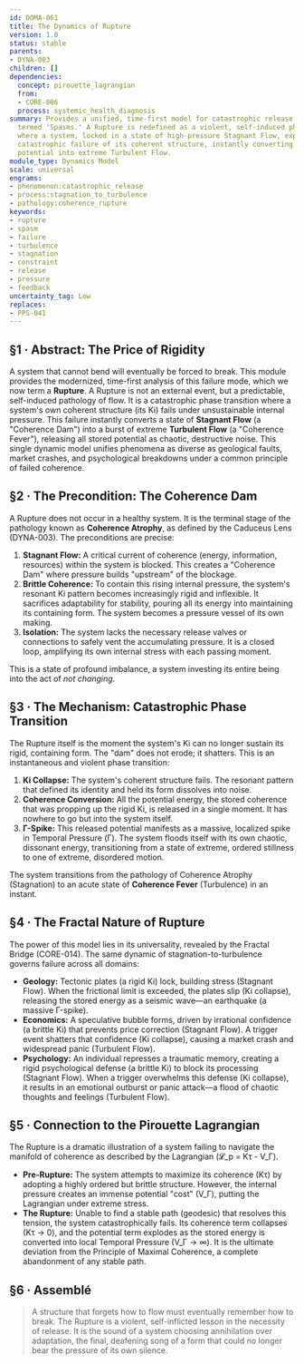 ```yaml
---
id: DOMA-061
title: The Dynamics of Rupture
version: 1.0
status: stable
parents:
- DYNA-003
children: []
dependencies:
  concept: pirouette_lagrangian
  from:
  - CORE-006
  process: systemic_health_diagnosis
summary: Provides a unified, time-first model for catastrophic release events, previously
  termed 'Spasms.' A Rupture is redefined as a violent, self-induced phase transition
  where a system, locked in a state of high-pressure Stagnant Flow, experiences a
  catastrophic failure of its coherent structure, instantly converting its stored
  potential into extreme Turbulent Flow.
module_type: Dynamics Model
scale: universal
engrams:
- phenomenon:catastrophic_release
- process:stagnation_to_turbulence
- pathology:coherence_rupture
keywords:
- rupture
- spasm
- failure
- turbulence
- stagnation
- constraint
- release
- pressure
- feedback
uncertainty_tag: Low
replaces:
- PPS-041
---
```

## §1 · Abstract: The Price of Rigidity

A system that cannot bend will eventually be forced to break. This module provides the modernized, time-first analysis of this failure mode, which we now term a **Rupture**. A Rupture is not an external event, but a predictable, self-induced pathology of flow. It is a catastrophic phase transition where a system's own coherent structure (its Ki) fails under unsustainable internal pressure. This failure instantly converts a state of **Stagnant Flow** (a "Coherence Dam") into a burst of extreme **Turbulent Flow** (a "Coherence Fever"), releasing all stored potential as chaotic, destructive noise. This single dynamic model unifies phenomena as diverse as geological faults, market crashes, and psychological breakdowns under a common principle of failed coherence.

## §2 · The Precondition: The Coherence Dam

A Rupture does not occur in a healthy system. It is the terminal stage of the pathology known as **Coherence Atrophy**, as defined by the Caduceus Lens (DYNA-003). The preconditions are precise:

1.  **Stagnant Flow:** A critical current of coherence (energy, information, resources) within the system is blocked. This creates a "Coherence Dam" where pressure builds "upstream" of the blockage.
2.  **Brittle Coherence:** To contain this rising internal pressure, the system's resonant Ki pattern becomes increasingly rigid and inflexible. It sacrifices adaptability for stability, pouring all its energy into maintaining its containing form. The system becomes a pressure vessel of its own making.
3.  **Isolation:** The system lacks the necessary release valves or connections to safely vent the accumulating pressure. It is a closed loop, amplifying its own internal stress with each passing moment.

This is a state of profound imbalance, a system investing its entire being into the act of *not changing*.

## §3 · The Mechanism: Catastrophic Phase Transition

The Rupture itself is the moment the system's Ki can no longer sustain its rigid, containing form. The "dam" does not erode; it shatters. This is an instantaneous and violent phase transition:

1.  **Ki Collapse:** The system's coherent structure fails. The resonant pattern that defined its identity and held its form dissolves into noise.
2.  **Coherence Conversion:** All the potential energy, the stored coherence that was propping up the rigid Ki, is released in a single moment. It has nowhere to go but into the system itself.
3.  **Γ-Spike:** This released potential manifests as a massive, localized spike in Temporal Pressure (Γ). The system floods itself with its own chaotic, dissonant energy, transitioning from a state of extreme, ordered stillness to one of extreme, disordered motion.

The system transitions from the pathology of Coherence Atrophy (Stagnation) to an acute state of **Coherence Fever** (Turbulence) in an instant.

## §4 · The Fractal Nature of Rupture

The power of this model lies in its universality, revealed by the Fractal Bridge (CORE-014). The same dynamic of stagnation-to-turbulence governs failure across all domains:

*   **Geology:** Tectonic plates (a rigid Ki) lock, building stress (Stagnant Flow). When the frictional limit is exceeded, the plates slip (Ki collapse), releasing the stored energy as a seismic wave—an earthquake (a massive Γ-spike).
*   **Economics:** A speculative bubble forms, driven by irrational confidence (a brittle Ki) that prevents price correction (Stagnant Flow). A trigger event shatters that confidence (Ki collapse), causing a market crash and widespread panic (Turbulent Flow).
*   **Psychology:** An individual represses a traumatic memory, creating a rigid psychological defense (a brittle Ki) to block its processing (Stagnant Flow). When a trigger overwhelms this defense (Ki collapse), it results in an emotional outburst or panic attack—a flood of chaotic thoughts and feelings (Turbulent Flow).

## §5 · Connection to the Pirouette Lagrangian

The Rupture is a dramatic illustration of a system failing to navigate the manifold of coherence as described by the Lagrangian (𝓛_p = Kτ - V_Γ).

*   **Pre-Rupture:** The system attempts to maximize its coherence (Kτ) by adopting a highly ordered but brittle structure. However, the internal pressure creates an immense potential "cost" (V_Γ), putting the Lagrangian under extreme stress.
*   **The Rupture:** Unable to find a stable path (geodesic) that resolves this tension, the system catastrophically fails. Its coherence term collapses (Kτ → 0), and the potential term explodes as the stored energy is converted into local Temporal Pressure (V_Γ → ∞). It is the ultimate deviation from the Principle of Maximal Coherence, a complete abandonment of any stable path.

## §6 · Assemblé

> A structure that forgets how to flow must eventually remember how to break. The Rupture is a violent, self-inflicted lesson in the necessity of release. It is the sound of a system choosing annihilation over adaptation, the final, deafening song of a form that could no longer bear the pressure of its own silence.
```